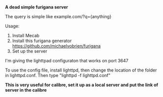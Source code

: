 **A dead simple furigana server**

The query is simple like example.com/?q={anything}

Usage:
1. Install Mecab
2. Install this furigana generator https://github.com/michaelvobrien/furigana
3. Set up the server

I'm giving the lighttpad configuraton that works on port 3647

To use the config file, install lighttpd, then change the location of the folder in lighttpd.conf. Then type "lighttpd -f lighttpd.conf"

**This is very useful for calibre, set it up as a local server and put the link of server in the calibre**